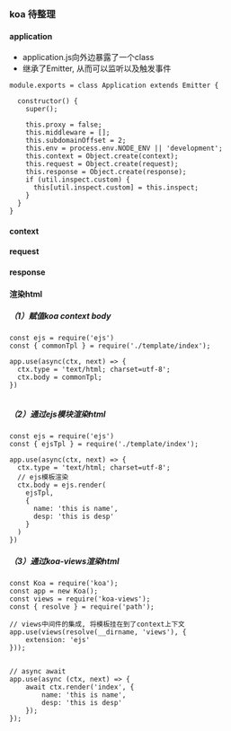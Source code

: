 ### koa 待整理

#### application
* application.js向外边暴露了一个class
* 继承了Emitter, 从而可以监听以及触发事件
```
module.exports = class Application extends Emitter {
 
  constructor() {
    super();

    this.proxy = false;
    this.middleware = [];
    this.subdomainOffset = 2;
    this.env = process.env.NODE_ENV || 'development';
    this.context = Object.create(context);
    this.request = Object.create(request);
    this.response = Object.create(response);
    if (util.inspect.custom) {
      this[util.inspect.custom] = this.inspect;
    }
  }
}

```

#### context

#### request

#### response

#### 渲染html

##### （1）赋值koa context body
```
const ejs = require('ejs')
const { commonTpl } = require('./template/index');

app.use(async(ctx, next) => {
  ctx.type = 'text/html; charset=utf-8';
  ctx.body = commonTpl;
})


```
##### （2）通过ejs模块渲染html
```
const ejs = require('ejs')
const { ejsTpl } = require('./template/index');

app.use(async(ctx, next) => {
  ctx.type = 'text/html; charset=utf-8';
  // ejs模板渲染
  ctx.body = ejs.render(
    ejsTpl, 
    {
      name: 'this is name',
      desp: 'this is desp'
    }
  )
})

```
##### （3）通过koa-views渲染html
```
const Koa = require('koa');
const app = new Koa();
const views = require('koa-views');
const { resolve } = require('path');

// views中间件的集成, 将模板挂在到了context上下文
app.use(views(resolve(__dirname, 'views'), {
	extension: 'ejs'
}));


// async await
app.use(async (ctx, next) => {
	await ctx.render('index', {
		name: 'this is name',
		desp: 'this is desp'
	});
});


```